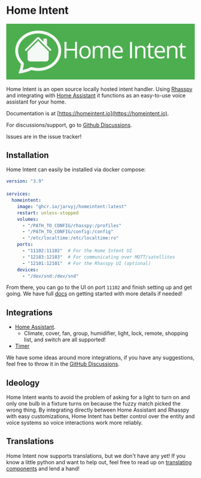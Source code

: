 # Home Intent

![Home Intent Logo](/.github/home-intent-logo.png)

Home Intent is an open source locally hosted intent handler. Using [Rhasspy](https://rhasspy.readthedocs.io) and integrating with [Home Assistant](https://www.home-assistant.io/) it functions as an easy-to-use voice assistant for your home.

Documentation is at [https://homeintent.io](https://homeintent.io).

For discussions/support, go to [Github Discussions](https://github.com/JarvyJ/HomeIntent/discussions).

Issues are in the issue tracker!

## Installation
Home Intent can easily be installed via docker compose:
```yaml
version: "3.9"

services:
  homeintent:
    image: "ghcr.io/jarvyj/homeintent:latest"
    restart: unless-stopped
    volumes:
      - "/PATH_TO_CONFIG/rhasspy:/profiles"
      - "/PATH_TO_CONFIG/config:/config"
      - "/etc/localtime:/etc/localtime:ro"
    ports:
      - "11102:11102"  # For the Home Intent UI
      - "12183:12183"  # For communicating over MQTT/satellites
      - "12101:12101"  # For the Rhasspy UI (optional)
    devices:
      - "/dev/snd:/dev/snd"
```

From there, you can go to the UI on port `11102` and finish setting up and get going. We have full [docs](https://homeintent.io/getting-started/installation/) on getting started with more details if needed!


## Integrations

  * [Home Assistant](https://homeintent.io/integrations/home-assistant/).
    * Climate, cover, fan, group, humidifier, light, lock, remote, shopping list, and switch are all supported!
  * [Timer](https://homeintent.io/integrations/timer/)

We have some ideas around more integrations, if you have any suggestions, feel free to throw it in the [GitHub Discussions](https://github.com/JarvyJ/HomeIntent/discussions).

## Ideology
Home Intent wants to avoid the problem of asking for a light to turn on and only one bulb in a fixture turns on because the fuzzy match picked the wrong thing. By integrating directly between Home Assistant and Rhasspy with easy customizations, Home Intent has better control over the entity and voice systems so voice interactions work more reliably.

## Translations
Home Intent now supports translations, but we don't have any yet! If you know a little python and want to help out, feel free to read up on [translating components](https://homeintent.io/reference/translations/translating-components/) and lend a hand!